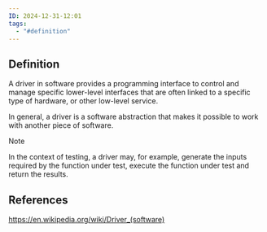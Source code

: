 ```yaml
---
ID: 2024-12-31-12:01
tags:
  - "#definition"
---
```

## Definition

A driver in software provides a programming interface to control and manage specific lower-level interfaces that are often linked to a specific type of hardware, or other low-level service.

In general, a driver is a software abstraction that makes it possible to work with another piece of software. 

> [!NOTE]
> In the context of testing, a driver may, for example, generate the inputs required by the function under test, execute the function under test and return the results.

## References
https://en.wikipedia.org/wiki/Driver_(software)
